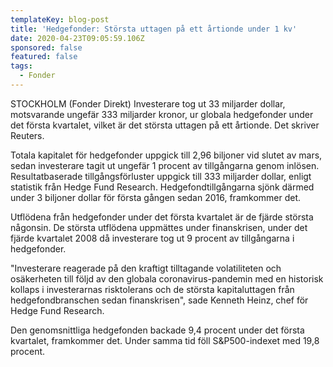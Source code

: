 ```yaml
---
templateKey: blog-post
title: 'Hedgefonder: Största uttagen på ett årtionde under 1 kv'
date: 2020-04-23T09:05:59.106Z
sponsored: false
featured: false
tags:
  - Fonder
---
```

STOCKHOLM (Fonder Direkt) Investerare tog ut 33 miljarder dollar, motsvarande ungefär 333 miljarder kronor, ur globala hedgefonder under det första kvartalet, vilket är det största uttagen på ett årtionde. Det skriver Reuters.

Totala kapitalet för hedgefonder uppgick till 2,96 biljoner vid slutet av mars, sedan investerare tagit ut ungefär 1 procent av tillgångarna genom inlösen. Resultatbaserade tillgångsförluster uppgick till 333 miljarder dollar, enligt statistik från Hedge Fund Research. Hedgefondtillgångarna sjönk därmed under 3 biljoner dollar för första gången sedan 2016, framkommer det.

Utflödena från hedgefonder under det första kvartalet är de fjärde största någonsin. De största utflödena uppmättes under finanskrisen, under det fjärde kvartalet 2008 då investerare tog ut 9 procent av tillgångarna i hedgefonder.

"Investerare reagerade på den kraftigt tilltagande volatiliteten och osäkerheten till följd av den globala coronavirus-pandemin med en historisk kollaps i investerarnas risktolerans och de största kapitaluttagen från hedgefondbranschen sedan finanskrisen", sade Kenneth Heinz, chef för Hedge Fund Research.

Den genomsnittliga hedgefonden backade 9,4 procent under det första kvartalet, framkommer det. Under samma tid föll S&P500-indexet med 19,8 procent.